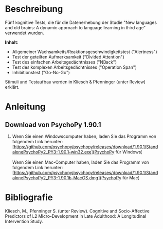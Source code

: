 # Beschreibung
Fünf kognitive Tests, die für die Datenerhebung der Studie "New languages and old brains: 
A dynamic approach to language learning in third age" verwendet wurden.

**Inhalt**:
* Allgemeiner Wachsamkeits/Reaktionsgeschwindigkeitstest ("Alertness")
* Test der geteilten Aufmerksamkeit ("Divided Attention")
* Test des einfachen Arbeitsgedächtnisses ("NBack")
* Test des komplexen Arbeitsgedächtnisses ("Operation Span")
* Inhibitionstest ("Go-No-Go")

Stimuli und Testaufbau werden in Kliesch & Pfenninger (unter Review) erklärt. 

# Anleitung

## Download von PsychoPy 1.90.1

1. Wenn Sie einen Windowscomputer haben, laden Sie das Programm von folgendem Link herunter:
[https://github.com/psychopy/psychopy/releases/download/1.90.1/StandalonePsychoPy2_PY3-1.90.1-win32.exe](PsychoPy für Windows)
<br> <br>
Wenn Sie einen Mac-Computer haben, laden Sie das Programm von folgendem Link herunter:
[https://github.com/psychopy/psychopy/releases/download/1.90.1/StandalonePsychoPy2_PY3-1.90.1b-MacOS.dmg](PsychoPy für Mac)





# Bibliografie
Kliesch, M., Pfenninger S. (unter Review). Cognitive and Socio-Affective Predictors of L2 
Micro-Development in Late Adulthood: A Longitudinal Intervention Study.